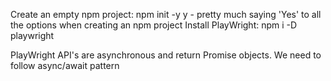 Create an empty npm project: npm init -y 
    y - pretty much saying 'Yes' to all the options when creating an npm project
Install PlayWright: npm i -D playwright    

PlayWright API's are asynchronous and return Promise objects. We need to follow async/await pattern

